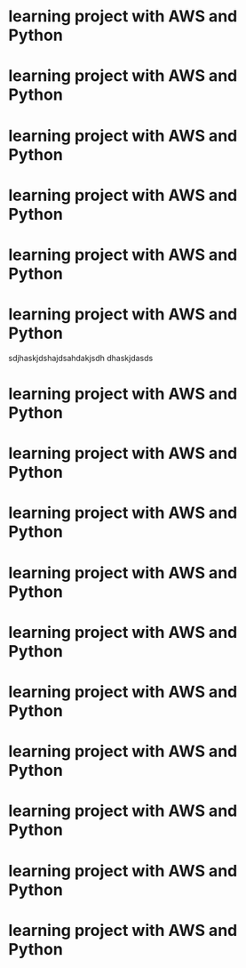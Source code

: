 # learning project with AWS and Python
# learning project with AWS and Python
# learning project with AWS and Python
# learning project with AWS and Python
# learning project with AWS and Python
# learning project with AWS and Python

sdjhaskjdshajdsahdakjsdh
dhaskjdasds
# learning project with AWS and Python
# learning project with AWS and Python
# learning project with AWS and Python
# learning project with AWS and Python
# learning project with AWS and Python
# learning project with AWS and Python
# learning project with AWS and Python
# learning project with AWS and Python
# learning project with AWS and Python
# learning project with AWS and Python
